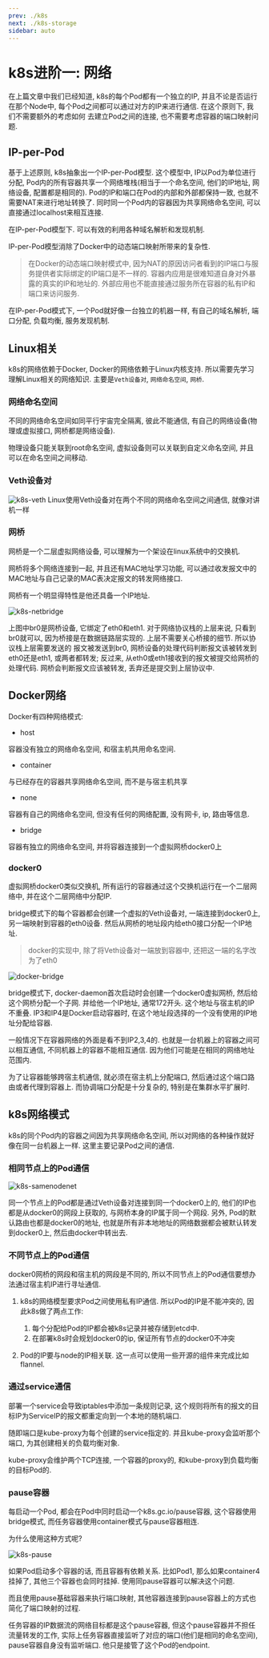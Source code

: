 ```yaml
---
prev: ./k8s
next: ./k8s-storage
sidebar: auto
---
```


# k8s进阶一: 网络

在上篇文章中我们已经知道, k8s的每个Pod都有一个独立的IP, 并且不论是否运行在那个Node中, 每个Pod之间都可以通过对方的IP来进行通信. 在这个原则下, 我们不需要额外的考虑如何
去建立Pod之间的连接, 也不需要考虑容器的端口映射问题. 

## IP-per-Pod

基于上述原则, k8s抽象出一个IP-per-Pod模型. 这个模型中, IP以Pod为单位进行分配, Pod内的所有容器共享一个网络堆栈(相当于一个命名空间, 他们的IP地址, 网络设备, 配置都是相同的).
Pod的IP和端口在Pod的内部和外部都保持一致, 也就不需要NAT来进行地址转换了. 同时同一个Pod内的容器因为共享网络命名空间, 可以直接通过localhost来相互连接.

在IP-per-Pod模型下. 可以有效的利用各种域名解析和发现机制.

IP-per-Pod模型消除了Docker中的动态端口映射所带来的复杂性. 
> 在Docker的动态端口映射模式中, 因为NAT的原因访问者看到的IP端口与服务提供者实际绑定的IP端口是不一样的. 容器内应用是很难知道自身对外暴露的真实的IP和地址的. 外部应用也不能直接通过服务所在容器的私有IP和端口来访问服务.

在IP-per-Pod模式下, 一个Pod就好像一台独立的机器一样, 有自己的域名解析, 端口分配, 负载均衡, 服务发现机制. 

## Linux相关

k8s的网络依赖于Docker, Docker的网络依赖于Linux内核支持. 所以需要先学习理解Linux相关的网络知识. 主要是`Veth设备对`, `网络命名空间`, `网桥`. 

### 网络命名空间

不同的网络命名空间如同平行宇宙完全隔离, 彼此不能通信, 有自己的网络设备(物理或虚拟接口, 网桥都是网络设备). 

物理设备只能关联到root命名空间, 虚拟设备则可以关联到自定义命名空间, 并且可以在命名空间之间移动. 

### Veth设备对

![k8s-veth](../.vuepress/images/k8s-veth.png)
Linux使用Veth设备对在两个不同的网络命名空间之间通信, 就像对讲机一样

### 网桥

网桥是一个二层虚拟网络设备, 可以理解为一个架设在linux系统中的交换机. 

网桥将多个网络连接到一起, 并且还有MAC地址学习功能, 可以通过收发报文中的MAC地址与自己记录的MAC表决定报文的转发网络接口. 

网桥有一个明显得特性是他还具备一个IP地址. 

![k8s-netbridge](../.vuepress/images/k8s-netbridge.png)

上图中br0是网桥设备, 它绑定了eth0和eth1. 对于网络协议栈的上层来说, 只看到br0就可以, 因为桥接是在数据链路层实现的. 上层不需要关心桥接的细节. 所以协议栈上层需要发送的
报文被发送到br0, 网桥设备的处理代码判断报文该被转发到eth0还是eth1, 或两者都转发; 反过来, 从eth0或eth1接收到的报文被提交给网桥的处理代码. 网桥会判断报文应该被转发, 丢弃还是提交到上层协议中.

## Docker网络

Docker有四种网络模式:

- host

容器没有独立的网络命名空间, 和宿主机共用命名空间.
- container

与已经存在的容器共享网络命名空间, 而不是与宿主机共享
- none

容器有自己的网络命名空间, 但没有任何的网络配置, 没有网卡, ip, 路由等信息.
- bridge

容器有独立的网络命名空间, 并将容器连接到一个虚拟网桥docker0上

### docker0

虚拟网桥docker0类似交换机, 所有运行的容器通过这个交换机运行在一个二层网络中, 并在这个二层网络中分配IP. 

bridge模式下的每个容器都会创建一个虚拟的Veth设备对, 一端连接到docker0上, 另一端映射到容器的eth0设备. 然后从网桥的地址段内给eth0接口分配一个IP地址. 
> docker的实现中, 除了将Veth设备对一端放到容器中, 还把这一端的名字改为了eth0

![docker-bridge](../.vuepress/images/docker-bridge.png)

bridge模式下, docker-daemon首次启动时会创建一个docker0虚拟网桥, 然后给这个网桥分配一个子网. 并给他一个IP地址, 通常172开头. 这个地址与宿主机的IP不重叠. 
IP3和IP4是Docker启动容器时, 在这个地址段选择的一个没有使用的IP地址分配给容器.

一般情况下在容器网络的外面是看不到IP2,3,4的.  也就是一台机器上的容器之间可以相互通信, 不同机器上的容器不能相互通信. 因为他们可能是在相同的网络地址范围内. 

为了让容器能够跨宿主机通信, 就必须在宿主机上分配端口, 然后通过这个端口路由或者代理到容器上. 而协调端口分配是十分复杂的, 特别是在集群水平扩展时. 


## k8s网络模式

k8s的同个Pod内的容器之间因为共享网络命名空间, 所以对网络的各种操作就好像在同一台机器上一样. 这里主要记录Pod之间的通信.

### 相同节点上的Pod通信

![k8s-samenodenet](../.vuepress/images/k8s-samenodenet.png)

同一个节点上的Pod都是通过Veth设备对连接到同一个docker0上的, 他们的IP也都是从docker0的网段上获取的, 与网桥本身的IP属于同一个网段. 另外, Pod的默认路由也都是docker0的地址, 
也就是所有非本地地址的网络数据都会被默认转发到docker0上, 然后由docker中转出去. 

### 不同节点上的Pod通信

docker0网桥的网段和宿主机的网段是不同的, 所以不同节点上的Pod通信要想办法通过宿主机IP进行寻址通信.

1. k8s的网络模型要求Pod之间使用私有IP通信. 所以Pod的IP是不能冲突的, 因此k8s做了两点工作:

    1. 每个分配给Pod的IP都会被k8s记录并被存储到etcd中.
    2. 在部署k8s时会规划docker0的ip, 保证所有节点的docker0不冲突

2. Pod的IP要与node的IP相关联. 这一点可以使用一些开源的组件来完成比如flannel. 

### 通过service通信

部署一个service会导致iptables中添加一条规则记录, 这个规则将所有的报文的目标IP为ServiceIP的报文都重定向到一个本地的随机端口. 

随即端口是kube-proxy为每个创建的service指定的. 并且kube-proxy会监听那个端口, 为其创建相关的负载均衡对象. 

kube-proxy会维护两个TCP连接, 一个容器的proxy的, 和kube-proxy到负载均衡的目标Pod的.


### pause容器

每启动一个Pod, 都会在Pod中同时启动一个k8s.gc.io/pause容器, 这个容器使用bridge模式, 而任务容器使用container模式与pause容器相连. 

为什么使用这种方式呢? 

![k8s-pause](../.vuepress/images/k8s-pause.png)

如果Pod启动多个容器的话, 而且容器有依赖关系. 比如Pod1, 那么如果container4挂掉了, 其他三个容器也会同时挂掉. 使用同pause容器可以解决这个问题. 

而且使用pause基础容器来执行端口映射, 其他容器连接到pause容器上的方式也简化了端口映射的过程. 

任务容器的IP数据流的网络目标都是这个pause容器, 但这个pause容器并不担任流量转发的工作, 实际上任务容器直接监听了对应的端口(他们是相同的命名空间), pause容器自身没有监听端口. 他只是接管了这个Pod的endpoint.



